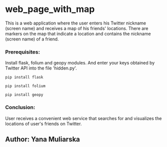 # web_page_with_map

This is a web application where the user enters his Twitter nickname (screen name) and receives a map of his friends' locations. 
There are markers on the map that indicate a location and contains the nickname (screen name) of a friend.

### Prerequisites:
Install flask, folium and geopy modules.
And enter your keys obtained by Twitter API into the file 'hidden.py'.
```
pip install flask
```
```
pip install folium
```
```
pip install geopy
```

### Conclusion:
User receives a convenient web service that searches for and visualizes the locations of user's friends on Twitter.

## Author: Yana Muliarska
